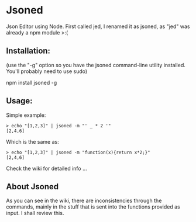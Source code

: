 # Jsoned
Json Editor using Node. First called jed, I renamed it as jsoned, as "jed" was already a npm module >:(

## Installation:

(use the "-g" option so you have the jsoned command-line utility installed. You'll probably need to use sudo)

npm install jsoned -g 

## Usage:

Simple example:

```shell
> echo "[1,2,3]" | jsoned -m "' _ * 2 '"
[2,4,6]
```

Which is the same as:

```shell
> echo "[1,2,3]" | jsoned -m "function(x){return x*2;}"
[2,4,6]
```

Check the wiki for detailed info ...

## About Jsoned

As you can see in the wiki, there are inconsistencies through the commands, mainly in the stuff that is sent into the functions provided as input. I shall review this.
